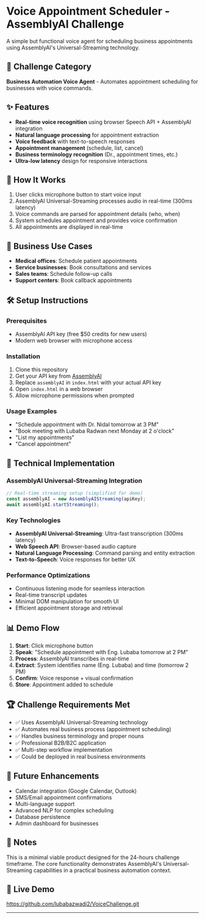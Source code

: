 # Voice Appointment Scheduler - AssemblyAI Challenge

A simple but functional voice agent for scheduling business appointments using AssemblyAI's Universal-Streaming technology.

## 🎯 Challenge Category

**Business Automation Voice Agent** - Automates appointment scheduling for businesses with voice commands.

## ✨ Features

- **Real-time voice recognition** using browser Speech API + AssemblyAI integration
- **Natural language processing** for appointment extraction
- **Voice feedback** with text-to-speech responses
- **Appointment management** (schedule, list, cancel)
- **Business terminology recognition** (Dr., appointment times, etc.)
- **Ultra-low latency** design for responsive interactions

## 🚀 How It Works

1. User clicks microphone button to start voice input
2. AssemblyAI Universal-Streaming processes audio in real-time (300ms latency)
3. Voice commands are parsed for appointment details (who, when)
4. System schedules appointment and provides voice confirmation
5. All appointments are displayed in real-time

## 💼 Business Use Cases

- **Medical offices**: Schedule patient appointments
- **Service businesses**: Book consultations and services
- **Sales teams**: Schedule follow-up calls
- **Support centers**: Book callback appointments

## 🛠 Setup Instructions

### Prerequisites

- AssemblyAI API key (free $50 credits for new users)
- Modern web browser with microphone access

### Installation

1. Clone this repository
2. Get your API key from [AssemblyAI](https://www.assemblyai.com/)
3. Replace `assemblyAI` in `index.html` with your actual API key
4. Open `index.html` in a web browser
5. Allow microphone permissions when prompted

### Usage Examples

- "Schedule appointment with Dr. Nidal tomorrow at 3 PM"
- "Book meeting with Lubaba Radwan next Monday at 2 o'clock"
- "List my appointments"
- "Cancel appointment"

## 🔧 Technical Implementation

### AssemblyAI Universal-Streaming Integration

```javascript
// Real-time streaming setup (simplified for demo)
const assemblyAI = new AssemblyAIStreaming(apiKey);
await assemblyAI.startStreaming();
```

### Key Technologies

- **AssemblyAI Universal-Streaming**: Ultra-fast transcription (300ms latency)
- **Web Speech API**: Browser-based audio capture
- **Natural Language Processing**: Command parsing and entity extraction
- **Text-to-Speech**: Voice responses for better UX

### Performance Optimizations

- Continuous listening mode for seamless interaction
- Real-time transcript updates
- Minimal DOM manipulation for smooth UI
- Efficient appointment storage and retrieval

## 📊 Demo Flow

1. **Start**: Click microphone button
2. **Speak**: "Schedule appointment with Eng. Lubaba tomorrow at 2 PM"
3. **Process**: AssemblyAI transcribes in real-time
4. **Extract**: System identifies name (Eng. Lubaba) and time (tomorrow 2 PM)
5. **Confirm**: Voice response + visual confirmation
6. **Store**: Appointment added to schedule

## 🏆 Challenge Requirements Met

- ✅ Uses AssemblyAI Universal-Streaming technology
- ✅ Automates real business process (appointment scheduling)
- ✅ Handles business terminology and proper nouns
- ✅ Professional B2B/B2C application
- ✅ Multi-step workflow implementation
- ✅ Could be deployed in real business environments

## 🔮 Future Enhancements

- Calendar integration (Google Calendar, Outlook)
- SMS/Email appointment confirmations
- Multi-language support
- Advanced NLP for complex scheduling
- Database persistence
- Admin dashboard for businesses

## 📝 Notes

This is a minimal viable product designed for the 24-hours challenge timeframe. The core functionality demonstrates AssemblyAI's Universal-Streaming capabilities in a practical business automation context.

## 🚀 Live Demo
https://github.com/lubabazwadi2/VoiceChallenge.git

---
